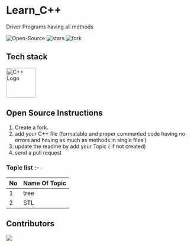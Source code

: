 # Learn_C++
Driver Programs having all methods 

<img src="https://badges.frapsoft.com/os/v2/open-source.svg" alt="Open-Source"/> <img src="https://img.shields.io/github/stars/jaygajera17/Learn_CPP" alt="stars"/> <img src="https://img.shields.io/github/forks/jaygajera17/Learn_CPP" alt="fork"/>

## Tech stack
<img src="https://raw.githubusercontent.com/isocpp/logos/master/cpp_logo.png" alt="C++ Logo" width="80" height="80" />

## Open Source Instructions

1. Create a fork.
2. add your C++ file (formatable and proper commented  code having no errors and having as much as methods in single files )
3. update the readme by add your Topic ( if not created)
4. send a pull request



### Topic list :-
| No            | Name Of Topic                                           |  
| ------------- |:---------------------------------------------------------------| 
| 1             | tree|
| 2             | STL |


## Contributors
<a href="https://github.com/jaygajera17/Learn_CPP/graphs/contributors">
  <img src="https://contrib.rocks/image?repo=jaygajera17/Learn_CPP" />
</a>
